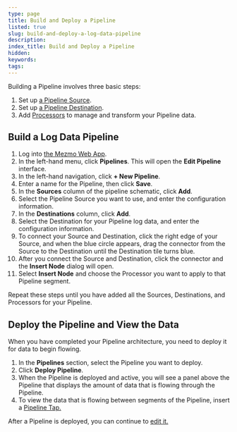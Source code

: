 ```yaml
---
type: page
title: Build and Deploy a Pipeline
listed: true
slug: build-and-deploy-a-log-data-pipeline
description: 
index_title: Build and Deploy a Pipeline
hidden: 
keywords: 
tags: 
---
```


Building a Pipeline involves three basic steps:

1. Set up [a Pipeline Source](/docs/set-up-pipeline-sources).
2. Set up [a Pipeline Destination](/docs/set-up-pipeline-destinations).
3. Add [Processors](/docs/process-pipelin-data) to manage and transform your Pipeline data. 

## Build a Log Data Pipeline

1. Log into [the Mezmo Web App](https://app.mezmo.com). 
2. In the left-hand menu, click **Pipelines**. This will open the **Edit Pipeline** interface.
3. In the left-hand navigation, click **+ New Pipeline**.
4. Enter a name for the Pipeline, then click **Save**. 
5. In the **Sources** column of the pipeline schematic, click **Add**.
6. Select the Pipeline Source you want to use, and enter the configuration information.
7. In the **Destinations** column, click **Add**. 
8. Select the Destination for your Pipeline log data, and enter the configuration information.
9. To connect your Source and Destination, click the right edge of your Source, and when the blue circle appears, drag the connector from the Source to the Destination until the Destination tile turns blue.
10. After you connect the Source and Destination, click the connector and the **Insert Node** dialog will open. 
11. Select **Insert Node** and choose the Processor you want to apply to that Pipeline segment. 

Repeat these steps until you have added all the Sources, Destinations, and Processors for your Pipeline. 

## Deploy the Pipeline and View the Data

When you have completed your Pipeline architecture, you need to deploy it for data to begin flowing. 

1. In the **Pipelines** section, select the Pipeline you want to deploy.
2. Click **Deploy Pipeline**.
3. When the Pipeline is deployed and active, you will see a panel above the Pipeline that displays the amount of data that is flowing through the Pipeline.
4. To view the data that is flowing between segments of the Pipeline, insert a [Pipeline Tap. ](/docs/view-and-sample-pipeline-data)

After a Pipeline is deployed, you can continue to [edit it. ](/docs/edit-a-log-data-pipeline)